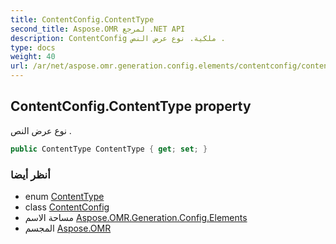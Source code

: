 ```yaml
---
title: ContentConfig.ContentType
second_title: Aspose.OMR لمرجع .NET API
description: ContentConfig ملكية. نوع عرض النص .
type: docs
weight: 40
url: /ar/net/aspose.omr.generation.config.elements/contentconfig/contenttype/
---
```

## ContentConfig.ContentType property

نوع عرض النص .

```csharp
public ContentType ContentType { get; set; }
```

### أنظر أيضا

* enum [ContentType](../../../aspose.omr.generation.config.enums/contenttype/)
* class [ContentConfig](../)
* مساحة الاسم [Aspose.OMR.Generation.Config.Elements](../../contentconfig/)
* المجسم [Aspose.OMR](../../../)


